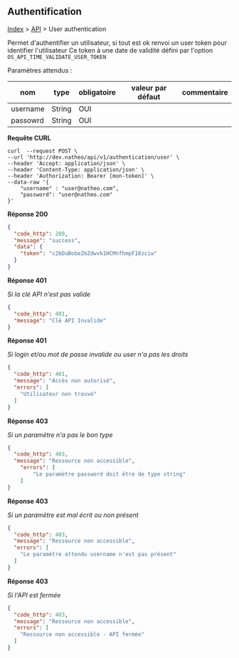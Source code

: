 ## Authentification

[Index](../../../index.md) > [API](../index.md) > User authentication

Permet d'authentifier un utilisateur, si tout est ok renvoi un user token pour identifier l'utilisateur
Ce token à une date de validité défini par l'option ``OS_API_TIME_VALIDATE_USER_TOKEN``

Paramètres attendus :

| nom      | type   | obligatoire | valeur par défaut | commentaire |
|----------|--------|-------------|-------------------|-------------|
| username | String | OUI         |                   |             |
| passowrd | String | OUI         |                   |             |

**Requête CURL**
`````shell
curl  --request POST \
--url 'http://dev.natheo/api/v1/authentication/user' \
--header 'Accept: application/json' \
--header 'Content-Type: application/json' \
--header 'Authorization: Bearer [mon-token]' \
--data-raw '{
    "username" : "user@natheo.com",
    "password": "user@natheo.com"
}'
`````

**Réponse 200**
````json
{
  "code_http": 200,
  "message": "success",
  "data": {
    "token": "c2bDuBobeZmZdwvk1HCMnfhmpF18zciw"
  }
}
````

**Réponse 401**

*Si la clé API n'est pas valide*
````json
{
  "code_http": 401,
  "message": "Clé API Invalide"
}
````

**Réponse 401**

*Si login et/ou mot de passe invalide ou user n'a pas les droits*
````json
{
  "code_http": 401,
  "message": "Accès non autorisé",
  "errors": [
    "Utilisateur non trouvé"
  ]
}
````

**Réponse 403**

*Si un paramètre n'a pas le bon type*
````json
{
  "code_http": 403,
  "message": "Ressource non accessible",
    "errors": [
        "Le paramètre password doit être de type string"
    ]
}
````

**Réponse 403**

*Si un paramètre est mal écrit ou non présent*
````json
{
  "code_http": 403,
  "message": "Ressource non accessible",
  "errors": [
    "Le paramètre attendu username n'est pas présent"
  ]
}
````

**Réponse 403**

*Si l'API est fermée*
````json
{
  "code_http": 403,
  "message": "Ressource non accessible",
  "errors": [
    "Ressource non accessible - API fermée"
  ]
}
````